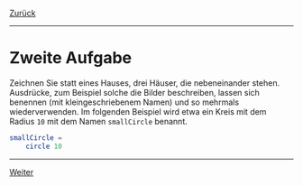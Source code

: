 [Zurück](Pictures.md)

---

# Zweite Aufgabe

Zeichnen Sie statt eines Hauses, drei Häuser, die nebeneinander stehen.
Ausdrücke, zum Beispiel solche die Bilder beschreiben, lassen sich benennen (mit kleingeschriebenem Namen) und so mehrmals wiederverwenden.
Im folgenden Beispiel wird etwa ein Kreis mit dem Radius `10` mit dem Namen `smallCircle` benannt.

```elm
smallCircle =
    circle 10
```

---

[Weiter](Styles.md)
